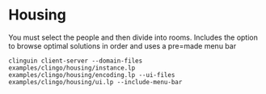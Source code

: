 # Housing

You must select the people and then divide into rooms.
Includes the option to browse optimal solutions in order and uses a pre=made menu bar

```shell
clinguin client-server --domain-files examples/clingo/housing/instance.lp examples/clingo/housing/encoding.lp --ui-files examples/clingo/housing/ui.lp --include-menu-bar
```
